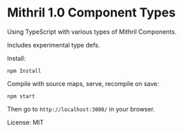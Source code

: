 # Mithril 1.0 Component Types

Using TypeScript with various types of Mithril Components.

Includes experimental type defs.

Install:

	npm Install

Compile with source maps, serve, recompile on save:

	npm start

Then go to `http://localhost:3000/` in your browser.

License: MIT
